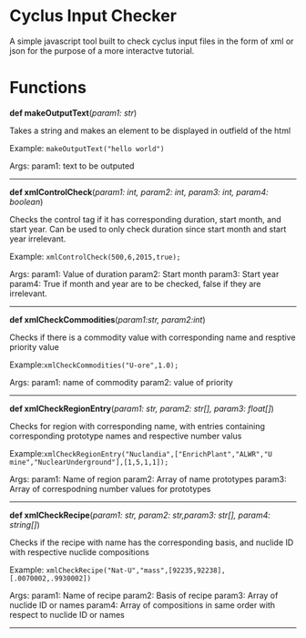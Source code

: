# Cyclus Input Checker
A simple javascript tool built to check cyclus input files in the form of xml or json for the purpose of a more interactve tutorial.

# Functions
**def makeOutputText**(*param1: str*)

Takes a string and makes an element to be displayed in outfield of the html

Example: `makeOutputText("hello world")`

Args:
	param1: text to be outputed
_____

**def xmlControlCheck**(*param1: int, param2: int, param3: int, param4: boolean*)

Checks the control tag if it has corresponding duration, start month, and start year. Can be used to only check duration since start month and start year irrelevant.

Example: `xmlControlCheck(500,6,2015,true);`

Args:
	param1: Value of duration
	param2: Start month
	param3: Start year
	param4: True if month and year are to be checked, false if they are irrelevant. 
_____

**def xmlCheckCommodities**(*param1:str, param2:int*)

Checks if there is a commodity value with corresponding name and resptive priority value

Example:`xmlCheckCommodities("U-ore",1.0);`

Args:
	param1: name of commodity
	param2: value of priority
______

**def xmlCheckRegionEntry**(*param1: str, param2: str[], param3: float[]*)

Checks for region with corresponding name, with entries containing corresponding prototype names and respective number valus

Example:`xmlCheckRegionEntry("Nuclandia",["EnrichPlant","ALWR","U mine","NuclearUnderground"],[1,5,1,1]);`

Args:
	param1: Name of region
	param2: Array of name prototypes
	param3: Array of correspodning number values for prototypes
______

**def xmlCheckRecipe**(*param1: str, param2: str,param3: str[], param4: string[]*)

Checks if the recipe with name has the corresponding basis, and nuclide ID with respective nuclide compositions

Example: `xmlCheckRecipe("Nat-U","mass",[92235,92238],[.0070002,.9930002])`

Args:
	param1: Name of recipe
	param2: Basis of recipe
	param3: Array of nuclide ID or names
	param4: Array of compositions in same order with respect to nuclide ID or names   
_____